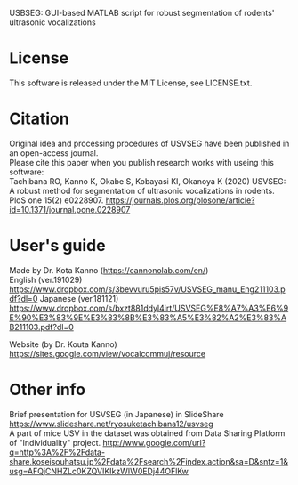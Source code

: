 USBSEG: GUI-based MATLAB script for robust segmentation of rodents' ultrasonic vocalizations

# License 
This software is released under the MIT License, see LICENSE.txt.

# Citation 
Original idea and processing procedures of USVSEG have been published in an open-access journal.  
Please cite this paper when you publish research works with useing this software:  
Tachibana RO, Kanno K, Okabe S, Kobayasi KI, Okanoya K (2020) USVSEG: A robust method for segmentation of ultrasonic vocalizations in rodents. PloS one 15(2) e0228907.   https://journals.plos.org/plosone/article?id=10.1371/journal.pone.0228907

# User's guide
Made by Dr. Kota Kanno (https://cannonolab.com/en/)  
English (ver.191029)   
https://www.dropbox.com/s/3bevvuru5pis57v/USVSEG_manu_Eng211103.pdf?dl=0
Japanese (ver.181121)  
https://www.dropbox.com/s/bxzt881ddyl4irt/USVSEG%E8%A7%A3%E6%9E%90%E3%83%9E%E3%83%8B%E3%83%A5%E3%82%A2%E3%83%AB211103.pdf?dl=0

Website (by Dr. Kouta Kanno)  
https://sites.google.com/view/vocalcommuj/resource

# Other info
Brief presentation for USVSEG (in Japanese) in SlideShare https://www.slideshare.net/ryosuketachibana12/usvseg  
A part of mice USV in the dataset was obtained from Data Sharing Platform of "Individuality" project. http://www.google.com/url?q=http%3A%2F%2Fdata-share.koseisouhatsu.jp%2Fdata%2Fsearch%2Findex.action&sa=D&sntz=1&usg=AFQjCNHZLc0KZQVIKIkzWIW0EDj44OFlKw


